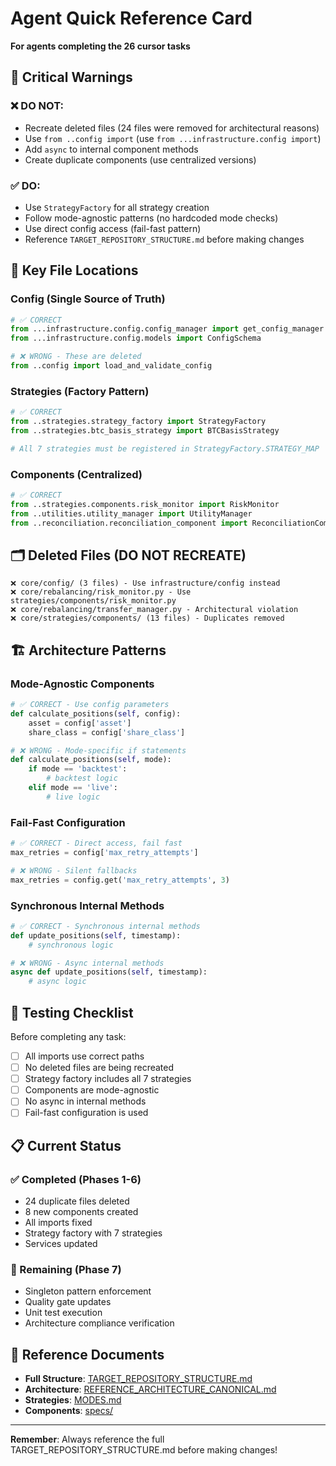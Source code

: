 # Agent Quick Reference Card

**For agents completing the 26 cursor tasks**

## 🚨 Critical Warnings

### ❌ DO NOT:
- Recreate deleted files (24 files were removed for architectural reasons)
- Use `from ..config import` (use `from ...infrastructure.config import`)
- Add `async` to internal component methods
- Create duplicate components (use centralized versions)

### ✅ DO:
- Use `StrategyFactory` for all strategy creation
- Follow mode-agnostic patterns (no hardcoded mode checks)
- Use direct config access (fail-fast pattern)
- Reference `TARGET_REPOSITORY_STRUCTURE.md` before making changes

## 📁 Key File Locations

### Config (Single Source of Truth)
```python
# ✅ CORRECT
from ...infrastructure.config.config_manager import get_config_manager
from ...infrastructure.config.models import ConfigSchema

# ❌ WRONG - These are deleted
from ..config import load_and_validate_config
```

### Strategies (Factory Pattern)
```python
# ✅ CORRECT
from ..strategies.strategy_factory import StrategyFactory
from ..strategies.btc_basis_strategy import BTCBasisStrategy

# All 7 strategies must be registered in StrategyFactory.STRATEGY_MAP
```

### Components (Centralized)
```python
# ✅ CORRECT
from ..strategies.components.risk_monitor import RiskMonitor
from ..utilities.utility_manager import UtilityManager
from ..reconciliation.reconciliation_component import ReconciliationComponent
```

## 🗂️ Deleted Files (DO NOT RECREATE)

```
❌ core/config/ (3 files) - Use infrastructure/config instead
❌ core/rebalancing/risk_monitor.py - Use strategies/components/risk_monitor.py
❌ core/rebalancing/transfer_manager.py - Architectural violation
❌ core/strategies/components/ (13 files) - Duplicates removed
```

## 🏗️ Architecture Patterns

### Mode-Agnostic Components
```python
# ✅ CORRECT - Use config parameters
def calculate_positions(self, config):
    asset = config['asset']
    share_class = config['share_class']

# ❌ WRONG - Mode-specific if statements
def calculate_positions(self, mode):
    if mode == 'backtest':
        # backtest logic
    elif mode == 'live':
        # live logic
```

### Fail-Fast Configuration
```python
# ✅ CORRECT - Direct access, fail fast
max_retries = config['max_retry_attempts']

# ❌ WRONG - Silent fallbacks
max_retries = config.get('max_retry_attempts', 3)
```

### Synchronous Internal Methods
```python
# ✅ CORRECT - Synchronous internal methods
def update_positions(self, timestamp):
    # synchronous logic

# ❌ WRONG - Async internal methods
async def update_positions(self, timestamp):
    # async logic
```

## 🧪 Testing Checklist

Before completing any task:
- [ ] All imports use correct paths
- [ ] No deleted files are being recreated
- [ ] Strategy factory includes all 7 strategies
- [ ] Components are mode-agnostic
- [ ] No async in internal methods
- [ ] Fail-fast configuration is used

## 📋 Current Status

### ✅ Completed (Phases 1-6)
- 24 duplicate files deleted
- 8 new components created
- All imports fixed
- Strategy factory with 7 strategies
- Services updated

### 🔄 Remaining (Phase 7)
- Singleton pattern enforcement
- Quality gate updates
- Unit test execution
- Architecture compliance verification

## 🔗 Reference Documents

- **Full Structure**: [TARGET_REPOSITORY_STRUCTURE.md](TARGET_REPOSITORY_STRUCTURE.md)
- **Architecture**: [REFERENCE_ARCHITECTURE_CANONICAL.md](REFERENCE_ARCHITECTURE_CANONICAL.md)
- **Strategies**: [MODES.md](MODES.md)
- **Components**: [specs/](specs/)

---

**Remember**: Always reference the full TARGET_REPOSITORY_STRUCTURE.md before making changes!
